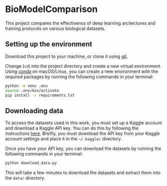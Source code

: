 # BioModelComparison

This project compares the effectivenss of deep learning arcitectures and training protocols on various biological datasets.

## Setting up the environment

Download this project to your machine, or clone it using [git](https://git-scm.com/).

Change (`cd`) into the project directory and create a new virtual environment. Using [conda](https://docs.conda.io/en/latest/) on macOS/Linux, you can create a new environment with the required packages by running the following commands in your terminal:

```bash
python -m venv .env
source .env/bin/activate
pip install -r requirements.txt
```

## Downloading data

To access the datasets used in this work, you must set up a Kaggle account and download a Kaggle API key. You can do this by following the instructions [here](https://www.kaggle.com/docs/api). Breifly, you must download the API key from your Kaggle account settings and place it in the `~/.kaggle/` directory.

Once you have your API key, you can download the datasets by running the following commands in your terminal:

```bash
python download_data.py
```

This will take a few minutes to download the datasets and extract them into the `data/` directory.
